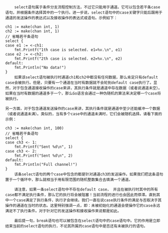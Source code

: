        select语句属于条件分支流程控制方法，不过它只能用于通道。它可以包含若干条case语句，并根据条件选择其中的一个执行。进一步说，select语句中的case关键字只能后跟用于通道的发送操作的表达式以及接收操作的表达式或语句。示例如下：

    ch1 := make(chan int, 1)
    ch2 := make(chan int, 1)
    // 省略若干条语句
    select {
    case e1 := <-ch1:
        fmt.Printf("1th case is selected. e1=%v.\n", e1)
    case e2 := <-ch2:
        fmt.Printf("2th case is selected. e2=%v.\n", e2)
    default:
        fmt.Println("No data!")
    } 
        如果该select语句被执行时通道ch1和ch2中都没有任何数据，那么肯定只有default case会被执行。但是，只要有一个通道在当时有数据就不会轮到default case执行了。显然，对于包含通道接收操作的case来讲，其执行条件就是通道中存在数据（或者说通道未空）。如果在当时有数据的通道多于一个，那么Go语言会通过一种伪随机的算法来决定哪一个case将被执行。
    
    另一方面，对于包含通道发送操作的case来讲，其执行条件就是通道中至少还能缓冲一个数据（或者说通道未满）。类似的，当有多个case中的通道未满时，它们会被随机选择。请看下面的示例：

    ch3 := make(chan int, 100)
    // 省略若干条语句
    select {
    case ch3 <- 1:
        fmt.Printf("Sent %d\n", 1)
    case ch3 <- 2:
        fmt.Printf("Sent %d\n", 2)
    default:
        fmt.Println("Full channel!")
    }
        该条select语句的两个case中包含的都是针对通道ch3的发送操作。如果我们把这条语句置于一个循环中，那么就相当于用有限范围的随机整数集合去填满一个通道。
    
        请注意，如果一条select语句中不存在default case， 并且在被执行时其中的所有case都不满足执行条件，那么它的执行将会被阻塞！当前流程的进行也会因此而停滞。直到其中一个case满足了执行条件，执行才会继续。我们一直在说case执行条件的满足与否取决于其操作的通道在当时的状态。这里特别强调一点，即：未被初始化的通道会使操作它的case永远满足不了执行条件。对于针对它的发送操作和接收操作来说都是如此。
    
        最后提一句，break语句也可以被包含在select语句中的case语句中。它的作用是立即结束当前的select语句的执行，不论其所属的case语句中是否还有未被执行的语句。